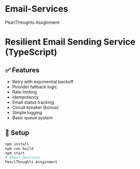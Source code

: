 # Email-Services
PearlThoughts Assginment

# Resilient Email Sending Service (TypeScript)

## ✅ Features

- Retry with exponential backoff
- Provider fallback logic
- Rate limiting
- Idempotency
- Email status tracking
- Circuit breaker (bonus)
- Simple logging
- Basic queue system

## 🔧 Setup

```bash
npm install
npm run build
npm start
# Email-Services
PearlThoughts Assginment

